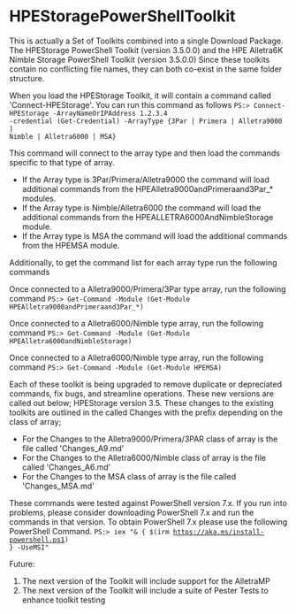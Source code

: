 # HPEStoragePowerShellToolkit
This is actually a Set of Toolkits combined into a single Download Package.
The HPEStorage PowerShell Toolkit (version 3.5.0.0) and the HPE Alletra6K Nimble Storage PowerShell Toolkit (version 3.5.0.0)
Since these toolkits contain no conflicting file names, they can both co-exist in the same folder structure. 

When you load the HPEStorage Toolkit, it will contain a command called 'Connect-HPEStorage'. You can run this command as follows
<code>PS:> Connect-HPEStorage -ArrayNameOrIPAddress 1.2.3.4 -credential (Get-Credential) -ArrayType {3Par | Primera | Alletra9000 | Nimble | Alletra6000 | MSA}</code>
    
This command will connect to the array type and then load the commands specific to that type of array. 
- If the Array type is 3Par/Primera/Alletra9000 the command will load additional commands from the HPEAlletra9000andPrimeraand3Par_* modules.
- If the Array type is Nimble/Alletra6000 the command will load the additional commands from the HPEALLETRA6000AndNimbleStorage module.
- If the Array type is MSA the command will load the additional commands from the HPEMSA module.

Additionally, to get the command list for each array type run the following commands

Once connected to a Alletra9000/Primera/3Par type array, run the following command
<code>PS:> Get-Command -Module (Get-Module HPEAlletra9000andPrimeraand3Par_*) </code>

Once connected to a Alletra6000/Nimble type array, run the following command
<code>PS:> Get-Command -Module (Get-Module HPEAlletra6000andNimbleStorage) </code>

Once connected to a Alletra6000/Nimble type array, run the following command
<code>PS:> Get-Command -Module (Get-Module HPEMSA) </code>

Each of these toolkit is being upgraded to remove duplicate or depreciated commands, fix bugs, and streamline operations. These new versions are called out below;
HPEStorage version 3.5. These changes to the existing toolkits are outlined in the called Changes with the prefix depending on the class of array;
- For the Changes to the Alletra9000/Primera/3PAR class of array is the file called 'Changes_A9.md'
- For the Changes to the Alletra6000/Nimble class of array is the file called 'Changes_A6.md'
- For the Changes to the MSA class of array is the file called 'Changes_MSA.md'

These commands were tested against PowerShell version 7.x. If you run into problems, please consider downloading 
PowerShell 7.x and run the commands in that version. To obtain PowerShell 7.x please use the following PowerShell Command.
<code>PS:> iex "& { $(irm https://aka.ms/install-powershell.ps1) } -UseMSI" </code>

Future:
1. The next version of the Toolkit will include support for the AlletraMP
2. The next version of the Toolkit will include a suite of Pester Tests to enhance toolkit testing

